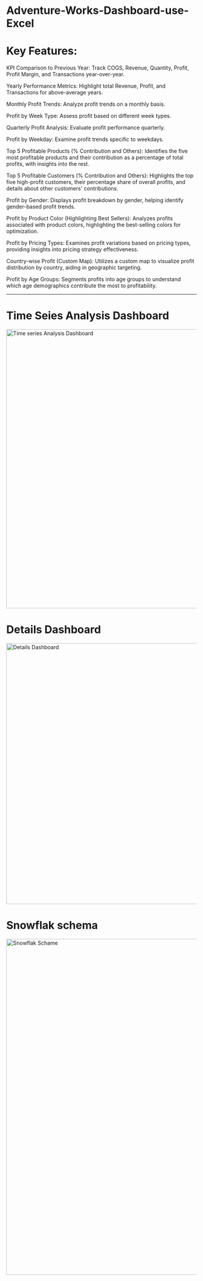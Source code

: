 # Adventure-Works-Dashboard-use-Excel
<h1>Key Features:</h1>
KPI Comparison to Previous Year: Track COGS, Revenue, Quantity, Profit, Profit Margin, and Transactions year-over-year.

Yearly Performance Metrics: Highlight total Revenue, Profit, and Transactions for above-average years.

Monthly Profit Trends: Analyze profit trends on a monthly basis.

Profit by Week Type: Assess profit based on different week types.

Quarterly Profit Analysis: Evaluate profit performance quarterly.

Profit by Weekday: Examine profit trends specific to weekdays.

Top 5 Profitable Products (% Contribution and Others): Identifies the five most profitable products and their contribution as a percentage of total profits, with insights into the rest.

Top 5 Profitable Customers (% Contribution and Others): Highlights the top five high-profit customers, their percentage share of overall profits, and details about other customers' contributions.

Profit by Gender: Displays profit breakdown by gender, helping identify gender-based profit trends.

Profit by Product Color (Highlighting Best Sellers): Analyzes profits associated with product colors, highlighting the best-selling colors for optimization.

Profit by Pricing Types: Examines profit variations based on pricing types, providing insights into pricing strategy effectiveness.

Country-wise Profit (Custom Map): Utilizes a custom map to visualize profit distribution by country, aiding in geographic targeting.

Profit by Age Groups: Segments profits into age groups to understand which age demographics contribute the most to profitability.
<hr>
<h1>Time Seies Analysis Dashboard</h1>
<img width="738" alt="Time series Analysis Dashboard" src="https://github.com/user-attachments/assets/e50dae33-7d5b-4a05-ada2-3f65f2a19251" />
<h1>Details Dashboard</h1>
<img width="690" alt="Details Dashboard" src="https://github.com/user-attachments/assets/8fd65ef7-c3aa-4966-ad5a-0a9cd86ba3c9" />
<h1>Snowflak schema</h1>
<img width="888" alt="Snowflak Schame" src="https://github.com/user-attachments/assets/e0a45f43-b52a-425d-a224-0f9181da94f5" />


